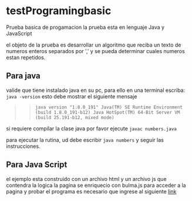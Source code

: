 # testProgramingbasic
Prueba basica de progamacion 
la prueba esta en lenguaje Java y JavaScript

el objeto de la prueba es desarrollar un algoritmo que reciba un texto de numeros enteros separados por ',' y se pueda determinar cuales numeros estan repetidos.

## Para java

valide que tiene instalado java en su pc, para ello en una terminal escriba:
```java -version```
esto debe mostrar el siguiente mensaje
>>`java version "1.8.0_191"
>>Java(TM) SE Runtime Environment (build 1.8.0_191-b12)
>>Java HotSpot(TM) 64-Bit Server VM (build 25.191-b12, mixed mode)`

si requiere compilar la clase java por favor ejecute
```javac numbers.java```

para ejecutar la rutina, ud debe escribir
```java numbers```
y seguir las instrucciones.

## Para Java Script
el ejemplo esta construido con un archivo html y un archivo js que contendra la logica
la pagina se enriquecio con bulma.js
para acceder a la pagina y probar el programa es necesario que ingrese al siguiente [link](https://fabianheredia.github.io/testProgramingbasic/testJavaScript/)
